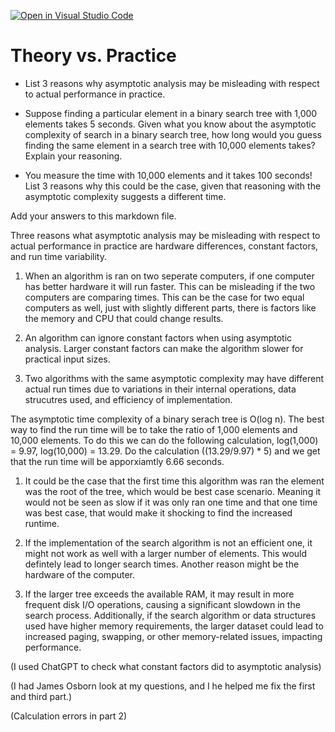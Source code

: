 [![Open in Visual Studio Code](https://classroom.github.com/assets/open-in-vscode-718a45dd9cf7e7f842a935f5ebbe5719a5e09af4491e668f4dbf3b35d5cca122.svg)](https://classroom.github.com/online_ide?assignment_repo_id=11862619&assignment_repo_type=AssignmentRepo)
# Theory vs. Practice

- List 3 reasons why asymptotic analysis may be misleading with respect to
  actual performance in practice.

- Suppose finding a particular element in a binary search tree with 1,000
  elements takes 5 seconds. Given what you know about the asymptotic complexity
  of search in a binary search tree, how long would you guess finding the same
  element in a search tree with 10,000 elements takes? Explain your reasoning.

- You measure the time with 10,000 elements and it takes 100 seconds! List 3
  reasons why this could be the case, given that reasoning with the asymptotic
  complexity suggests a different time.

Add your answers to this markdown file.

Three reasons what asymptotic analysis may be misleading with respect to actual performance in practice are hardware differences, constant factors, and run time variability. 

1. When an algorithm is ran on two seperate computers, if one computer has better hardware it will run faster. This can be misleading if the two computers are comparing times. This can be the case for two equal computers as well, just with slightly different parts, there is factors like the memory and CPU that could change results. 

2. An algorithm can ignore constant factors when using asymptotic analysis. Larger constant factors can make the algorithm slower for practical input sizes.
  
3. Two algorithms with the same asymptotic complexity may have different actual run times due to variations in their internal operations, data strucutres used, and efficiency of implementation.  


The asymptotic time complexity of a binary serach tree is O(log n). The best way to find the run time will be to take the ratio of 1,000 elements and 10,000 elements. To do this we can do the following calculation, log(1,000) = 9.97, log(10,000) = 13.29. Do the calculation ((13.29/9.97) * 5) and we get that the run time will be apporxiamtly 6.66 seconds. 

1. It could be the case that the first time this algorithm was ran the element was the root of the tree, which would be best case scenario. Meaning it would not be seen as slow if it was only ran one time and that one time was best case, that would make it shocking to find the increased runtime. 
 
2. If the implementation of the search algorithm is not an efficient one, it might not work as well with a larger number of elements. This would defintely lead to longer search times. Another reason might be the hardware of the computer.

3. If the larger tree exceeds the available RAM, it may result in more frequent disk I/O operations, causing a significant slowdown in the search process. Additionally, if the search algorithm or data structures used have higher memory requirements, the larger dataset could lead to increased paging, swapping, or other memory-related issues, impacting performance.

(I used ChatGPT to check what constant factors did to asymptotic analysis)

(I had James Osborn look at my questions, and I he helped me fix the first and third part.) 

(Calculation errors in part 2)
